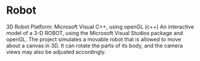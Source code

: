 Robot
=====

3D Robot
Platform: Microsoft Visual C++, using openGL (c++)
An interactive model of a 3-D ROBOT, using the Microsoft Visual Studios package and openGL. The project simulates a movable robot that is allowed to move about a canvas in 3D. It can rotate the parts of its body, and the camera views may also be adjusted accordingly.
